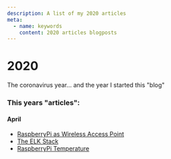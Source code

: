 ```yaml
---
description: A list of my 2020 articles
meta:
  - name: keywords
    content: 2020 articles blogposts
---
```


# 2020

The coronavirus year... and the year I started this "blog"

### This years "articles":

#### April
- [RaspberryPi as Wireless Access Point](./raspberry-pi-wireless-accesspoint.md)
- [The ELK Stack](./the-elk-stack.md)
- [RaspberryPi Temperature](./raspberry-pi-temperature.md)
